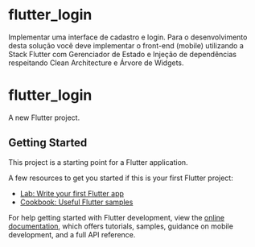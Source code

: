 # flutter_login
Implementar uma interface de cadastro e login. Para o desenvolvimento desta solução você deve implementar o front-end (mobile) utilizando a Stack Flutter com Gerenciador de Estado e Injeção de dependências respeitando Clean Architecture e Árvore de Widgets.
# flutter_login

A new Flutter project.

## Getting Started

This project is a starting point for a Flutter application.

A few resources to get you started if this is your first Flutter project:

- [Lab: Write your first Flutter app](https://docs.flutter.dev/get-started/codelab)
- [Cookbook: Useful Flutter samples](https://docs.flutter.dev/cookbook)

For help getting started with Flutter development, view the
[online documentation](https://docs.flutter.dev/), which offers tutorials,
samples, guidance on mobile development, and a full API reference.
